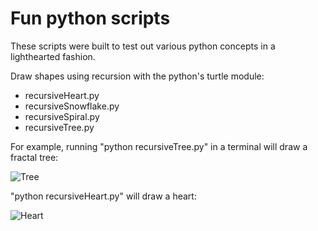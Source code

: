 # Fun python scripts
These scripts were built to test out various python concepts in a lighthearted fashion.

Draw shapes using recursion with the python's turtle module:
- recursiveHeart.py
- recursiveSnowflake.py
- recursiveSpiral.py
- recursiveTree.py

For example, running "python recursiveTree.py" in a terminal will draw a fractal tree:

![Tree](https://github.com/thatflippingfool/Fun/blob/master/recursiveTree.png)

"python recursiveHeart.py" will draw a heart:

![Heart](https://github.com/thatflippingfool/Fun/blob/master/recursiveHeart.png)

